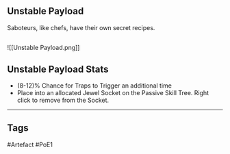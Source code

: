 ## Unstable Payload
Saboteurs, like chefs, have their own secret recipes.
##
![[Unstable Payload.png]]
## Unstable Payload Stats
- (8-12)% Chance for Traps to Trigger an additional time
- Place into an allocated Jewel Socket on the Passive Skill Tree. Right click to remove from the Socket.


---
## Tags
#Artefact
#PoE1